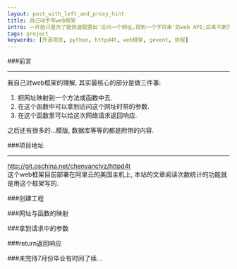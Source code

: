 ```yaml
---
layout: post_with_left_and_proxy_hint
title: 自己动手写web框架
intro: 一开始只是为了能快速配置出'访问一个网址,得到一个字符串'的web API;后来不断完善,慢慢积累出了自己的web框架——支持python2和3.
tags: project
keywords: [开源项目, python, httpd4t, web框架, gevent, 协程]
---
```



###前言

---
我自己对web框架的理解, 其实最核心的部分是做三件事:    

1. 把网址映射到一个方法或函数中去.    
2. 在这个函数中可以拿到访问这个网址时带的参数.    
3. 在这个函数里可以给这次网络请求返回响应.    

之后还有很多的...模版, 数据库等等的都是附带的内容.    


###项目地址

---
http://git.oschina.net/chenyanclyz/httpd4t    
这个web框架目前部署在阿里云的美国主机上, 本站的文章阅读次数统计的功能就是用这个框架写的.    


###创建工程


###网址与函数的映射


###拿到请求中的参数


###return返回响应


###未完待7月份毕业有时间了续...
